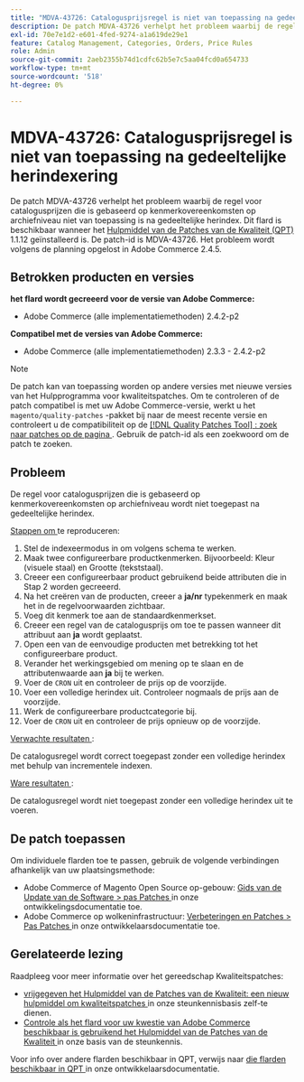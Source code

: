 ```yaml
---
title: "MDVA-43726: Catalogusprijsregel is niet van toepassing na gedeeltelijke herindexering"
description: De patch MDVA-43726 verhelpt het probleem waarbij de regel voor catalogusprijzen die is gebaseerd op kenmerkovereenkomsten op archiefniveau niet van toepassing is na gedeeltelijke herindex. Deze patch is beschikbaar wanneer [Quality Patches Tool (QPT)] (/help/announcements/adobe-commerce-announcements/magento-quality-patches-released-new-tool-to-self-serve-quality-patches.md) 1.1.12 is geïnstalleerd. De patch-id is MDVA-43726. Het probleem wordt volgens de planning opgelost in Adobe Commerce 2.4.5.
exl-id: 70e7e1d2-e601-4fed-9274-a1a619de29e1
feature: Catalog Management, Categories, Orders, Price Rules
role: Admin
source-git-commit: 2aeb2355b74d1cdfc62b5e7c5aa04fcd0a654733
workflow-type: tm+mt
source-wordcount: '518'
ht-degree: 0%

---
```


# MDVA-43726: Catalogusprijsregel is niet van toepassing na gedeeltelijke herindexering

De patch MDVA-43726 verhelpt het probleem waarbij de regel voor catalogusprijzen die is gebaseerd op kenmerkovereenkomsten op archiefniveau niet van toepassing is na gedeeltelijke herindex. Dit flard is beschikbaar wanneer het [ Hulpmiddel van de Patches van de Kwaliteit (QPT) ](/help/announcements/adobe-commerce-announcements/magento-quality-patches-released-new-tool-to-self-serve-quality-patches.md) 1.1.12 geïnstalleerd is. De patch-id is MDVA-43726. Het probleem wordt volgens de planning opgelost in Adobe Commerce 2.4.5.

## Betrokken producten en versies

**het flard wordt gecreeerd voor de versie van Adobe Commerce:**

* Adobe Commerce (alle implementatiemethoden) 2.4.2-p2

**Compatibel met de versies van Adobe Commerce:**

* Adobe Commerce (alle implementatiemethoden) 2.3.3 - 2.4.2-p2

>[!NOTE]
>
>De patch kan van toepassing worden op andere versies met nieuwe versies van het Hulpprogramma voor kwaliteitspatches. Om te controleren of de patch compatibel is met uw Adobe Commerce-versie, werkt u het `magento/quality-patches` -pakket bij naar de meest recente versie en controleert u de compatibiliteit op de [[!DNL Quality Patches Tool] : zoek naar patches op de pagina ](https://experienceleague.adobe.com/tools/commerce-quality-patches/index.html) . Gebruik de patch-id als een zoekwoord om de patch te zoeken.

## Probleem

De regel voor catalogusprijzen die is gebaseerd op kenmerkovereenkomsten op archiefniveau wordt niet toegepast na gedeeltelijke herindex.

<u> Stappen om </u> te reproduceren:

1. Stel de indexeermodus in om volgens schema te werken.
1. Maak twee configureerbare productkenmerken. Bijvoorbeeld: Kleur (visuele staal) en Grootte (tekststaal).
1. Creeer een configureerbaar product gebruikend beide attributen die in Stap 2 worden gecreeerd.
1. Na het creëren van de producten, creeer a **ja/nr** typekenmerk en maak het in de regelvoorwaarden zichtbaar.
1. Voeg dit kenmerk toe aan de standaardkenmerkset.
1. Creeer een regel van de catalogusprijs om toe te passen wanneer dit attribuut aan **ja** wordt geplaatst.
1. Open een van de eenvoudige producten met betrekking tot het configureerbare product.
1. Verander het werkingsgebied om mening op te slaan en de attributenwaarde aan **ja** bij te werken.
1. Voer de `CRON` uit en controleer de prijs op de voorzijde.
1. Voer een volledige herindex uit. Controleer nogmaals de prijs aan de voorzijde.
1. Werk de configureerbare productcategorie bij.
1. Voer de `CRON` uit en controleer de prijs opnieuw op de voorzijde.

<u> Verwachte resultaten </u>:

De catalogusregel wordt correct toegepast zonder een volledige herindex met behulp van incrementele indexen.

<u> Ware resultaten </u>:

De catalogusregel wordt niet toegepast zonder een volledige herindex uit te voeren.

## De patch toepassen

Om individuele flarden toe te passen, gebruik de volgende verbindingen afhankelijk van uw plaatsingsmethode:

* Adobe Commerce of Magento Open Source op-gebouw: [ Gids van de Update van de Software > pas Patches ](https://experienceleague.adobe.com/en/docs/commerce-operations/tools/quality-patches-tool/usage) in onze ontwikkelingsdocumentatie toe.
* Adobe Commerce op wolkeninfrastructuur: [ Verbeteringen en Patches > Pas Patches ](https://experienceleague.adobe.com/en/docs/commerce-cloud-service/user-guide/develop/upgrade/apply-patches) in onze ontwikkelaarsdocumentatie toe.

## Gerelateerde lezing

Raadpleeg voor meer informatie over het gereedschap Kwaliteitspatches:

* [ vrijgegeven het Hulpmiddel van de Patches van de Kwaliteit: een nieuw hulpmiddel om kwaliteitspatches ](/help/announcements/adobe-commerce-announcements/magento-quality-patches-released-new-tool-to-self-serve-quality-patches.md) in onze steunkennisbasis zelf-te dienen.
* [ Controle als het flard voor uw kwestie van Adobe Commerce beschikbaar is gebruikend het Hulpmiddel van de Patches van de Kwaliteit ](/help/support-tools/patches-available-in-qpt-tool/check-patch-for-magento-issue-with-magento-quality-patches.md) in onze basis van de steunkennis.

Voor info over andere flarden beschikbaar in QPT, verwijs naar [ die flarden beschikbaar in QPT ](https://experienceleague.adobe.com/tools/commerce-quality-patches/index.html) in onze ontwikkelaarsdocumentatie.
